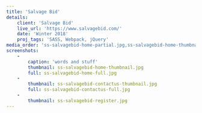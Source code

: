 ```yaml
---
title: 'Salvage Bid'
details:
    client: 'Salvage Bid'
    live_url: 'https://www.salvagebid.com/'
    date: 'Winter 2018'
    proj_tags: 'SASS, Webpack, jQuery'
media_order: 'ss-salvagebid-home-partial.jpg,ss-salvagebid-home-thumbnail.jpg'
screenshots:
    -
        caption: 'words and stuff'
        thumbnail: ss-salvagebid-home-thumbnail.jpg
        full: ss-salvagebid-home-full.jpg
    -
        thumbnail: ss-salvagebid-contactus-thumbnail.jpg
        full: ss-salvagebid-contactus-full.jpg
    -
        thumbnail: ss-salvagebid-register.jpg
---
```


